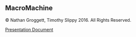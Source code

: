 ## MacroMachine
© Nathan Groggett, Timothy Slippy 2016. All Rights Reserved.

[Presentation Document](https://docs.google.com/document/d/1sBEaMMWqUqipPn4TxnNtbdwHizDhzePFKfqeVstf03o/edit?usp=sharing)
